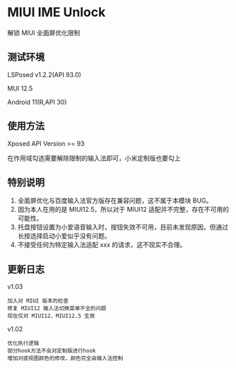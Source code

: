 # MIUI IME Unlock

解锁 MIUI 全面屏优化限制

## 测试环境

LSPosed v1.2.2(API 93.0)

MUI 12.5

Android 11(R,API 30)

## 使用方法

Xposed API Version >= 93

在作用域勾选需要解除限制的输入法即可，小米定制版也要勾上

## 特别说明

1. 全面屏优化与百度输入法官方版存在兼容问题，这不属于本模块 BUG。
2. 因为本人在用的是 MIUI12.5，所以对于 MIUI12 适配并不完整，存在不可用的可能性。
3. 托盘按钮设置为小爱语音输入时，按钮失效不可用，目前未发现原因，但通过长按选择启动小爱似乎没有问题。
4. 不接受任何为特定输入法适配 xxx 的请求，这不现实不合理。

## 更新日志

v1.03

    加入对 MIUI 版本的检查
    修复 MIUI12 输入法切换菜单不全的问题
    现在仅对 MIUI12、MIUI12.5 生效

v1.02

    优化执行逻辑
    部分hook方法不会对定制版进行hook
    增加对底视图颜色的修改，颜色完全由输入法控制
